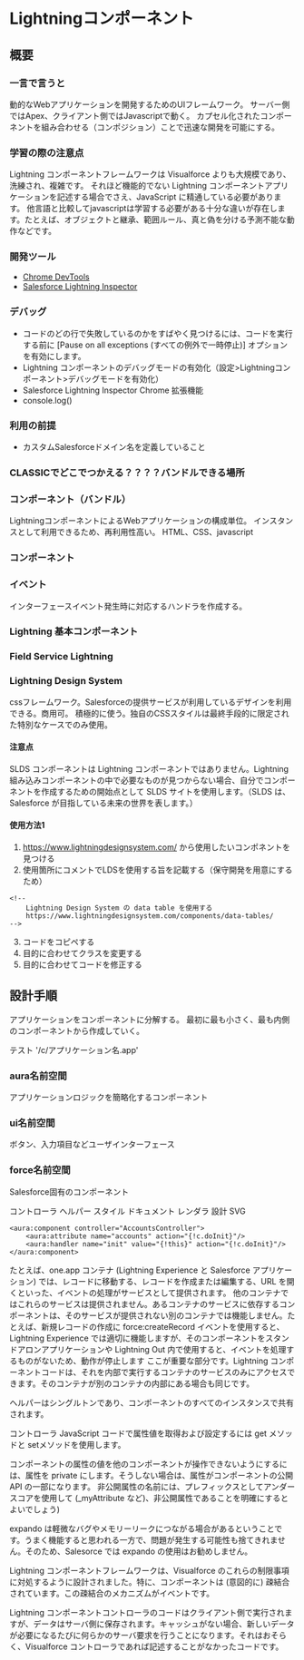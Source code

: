 # Lightningコンポーネント
## 概要
### 一言で言うと
動的なWebアプリケーションを開発するためのUIフレームワーク。
サーバー側ではApex、クライアント側ではJavascriptで動く。
カプセル化されたコンポーネントを組み合わせる（コンポジション）ことで迅速な開発を可能にする。
### 学習の際の注意点
Lightning コンポーネントフレームワークは Visualforce よりも大規模であり、洗練され、複雑です。
それほど機能的でない Lightning コンポーネントアプリケーションを記述する場合でさえ、JavaScript に精通している必要があります。
他言語と比較してjavascriptは学習する必要がある十分な違いが存在します。たとえば、オブジェクトと継承、範囲ルール、真と偽を分ける予測不能な動作などです。
### 開発ツール
- [Chrome DevTools](https://developers.google.com/web/tools/chrome-devtools/)
- [Salesforce Lightning Inspector](https://developer.salesforce.com/docs/atlas.ja-jp.210.0.lightning.meta/lightning/inspector_intro.htm)
### デバッグ
- コードのどの行で失敗しているのかをすばやく見つけるには、コードを実行する前に [Pause on all exceptions (すべての例外で一時停止)] オプションを有効にします。
- Lightning コンポーネントのデバッグモードの有効化（設定>Lightningコンポーネント>デバッグモードを有効化）
- Salesforce Lightning Inspector Chrome 拡張機能
- console.log()

### 利用の前提
- カスタムSalesforceドメイン名を定義していること
### CLASSICでどこでつかえる？？？？バンドルできる場所

### コンポーネント（バンドル）
LightningコンポーネントによるWebアプリケーションの構成単位。
インスタンスとして利用できるため、再利用性高い。
HTML、CSS、javascript

### コンポーネント

### イベント
インターフェースイベント発生時に対応するハンドラを作成する。

### Lightning 基本コンポーネント

### Field Service Lightning 
### Lightning Design System
cssフレームワーク。Salesforceの提供サービスが利用しているデザインを利用できる。商用可。
積極的に使う。独自のCSSスタイルは最終手段的に限定された特別なケースでのみ使用。
#### 注意点
SLDS コンポーネントは Lightning コンポーネントではありません。Lightning 組み込みコンポーネントの中で必要なものが見つからない場合、自分でコンポーネントを作成するための開始点として SLDS サイトを使用します。（SLDS は、Salesforce が目指している未来の世界を表します。）
#### 使用方法1
1. https://www.lightningdesignsystem.com/ から使用したいコンポネントを見つける
2. 使用箇所にコメントでLDSを使用する旨を記載する（保守開発を用意にするため）

```
<!--
    Lightning Design System の data table を使用する
    https://www.lightningdesignsystem.com/components/data-tables/
-->
```

3. コードをコピペする
4. 目的に合わせてクラスを変更する
5. 目的に合わせてコードを修正する

## 設計手順
アプリケーションをコンポーネントに分解する。
最初に最も小さく、最も内側のコンポーネントから作成していく。

テスト '/c/アプリケーション名.app'




### aura名前空間
アプリケーションロジックを簡略化するコンポーネント
### ui名前空間
ボタン、入力項目などユーザインターフェース
### force名前空間
Salesforce固有のコンポーネント


コントローラ
ヘルパー
スタイル
ドキュメント
レンダラ
設計
SVG




```
<aura:component controller="AccountsController">
    <aura:attribute name="accounts" action="{!c.doInit}"/>
    <aura:handler name="init" value="{!this}" action="{!c.doInit}"/>
</aura:component>	

```







たとえば、one.app コンテナ (Lightning Experience と Salesforce アプリケーション) では、レコードに移動する、レコードを作成または編集する、URL を開くといった、イベントの処理がサービスとして提供されます。
他のコンテナではこれらのサービスは提供されません。あるコンテナのサービスに依存するコンポーネントは、そのサービスが提供されない別のコンテナでは機能しません。たとえば、新規レコードの作成に force:createRecord イベントを使用すると、Lightning Experience では適切に機能しますが、そのコンポーネントをスタンドアロンアプリケーションや Lightning Out 内で使用すると、イベントを処理するものがないため、動作が停止します
ここが重要な部分です。Lightning コンポーネントコードは、それを内部で実行するコンテナのサービスのみにアクセスできます。そのコンテナが別のコンテナの内部にある場合も同じです。




ヘルパーはシングルトンであり、コンポーネントのすべてのインスタンスで共有されます。


コントローラ JavaScript コードで属性値を取得および設定するには get メソッドと setメソッドを使用します。
 


コンポーネントの属性の値を他のコンポーネントが操作できないようにするには、属性を private にします。そうしない場合は、属性がコンポーネントの公開 API の一部になります。
非公開属性の名前には、プレフィックスとしてアンダースコアを使用して (_myAttribute など)、非公開属性であることを明確にするとよいでしょう)


expando は軽微なバグやメモリーリークにつながる場合があるということです。うまく機能すると思われる一方で、問題が発生する可能性も捨てきれません。そのため、Salesorce では expando の使用はお勧めしません。










Lightning コンポーネントフレームワークは、Visualforce のこれらの制限事項に対処するように設計されました。特に、コンポーネントは (意図的に) 疎結合されています。この疎結合のメカニズムがイベントです。








Lightning コンポーネントコントローラのコードはクライアント側で実行されますが、データはサーバ側に保存されます。キャッシュがない場合、新しいデータが必要になるたびに何らかのサーバ要求を行うことになります。それはおそらく、Visualforce コントローラであれば記述することがなかったコードです。


